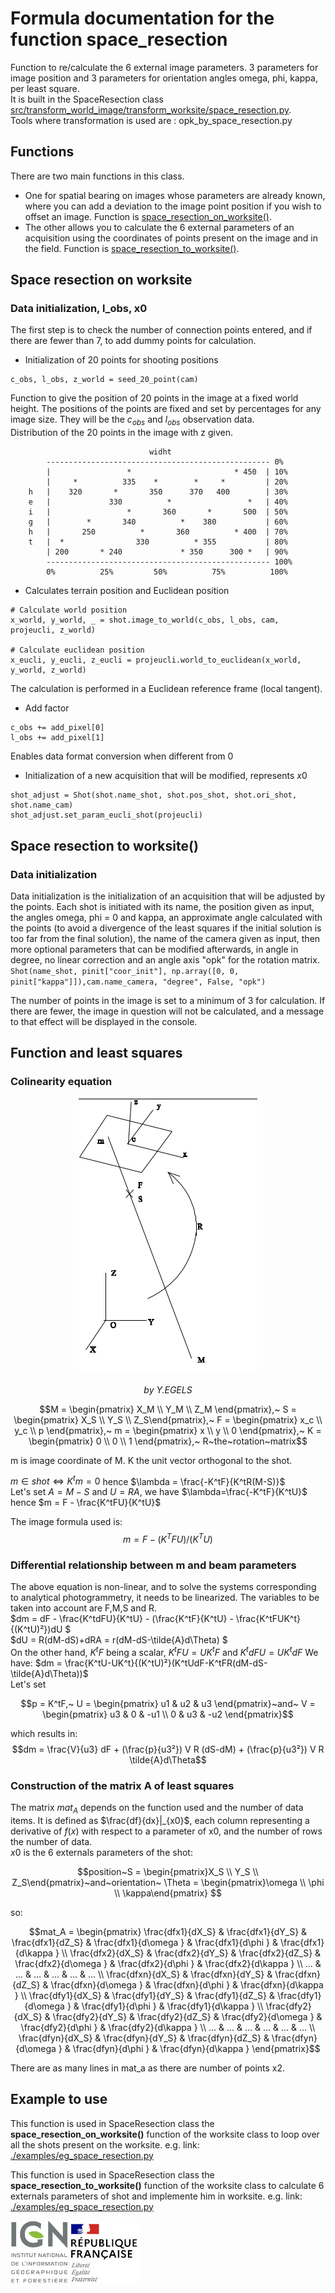 # Formula documentation for the function space_resection

Function to re/calculate the 6 external image parameters. 3 parameters for image position and 3 parameters for orientation angles omega, phi, kappa, per least square.  
It is built in the SpaceResection class [src/transform_world_image/transform_worksite/space_resection.py](../../src/transform_world_image/transform_worksite/space_resection.py).  
Tools where transformation is used are : opk_by_space_resection.py

## Functions

There are two main functions in this class.
* One for spatial bearing on images whose parameters are already known, where you can add a deviation to the image point position if you wish to offset an image. Function is [space_resection_on_worksite()](#Space-resection-on-worksite).
* The other allows you to calculate the 6 external parameters of an acquisition using the coordinates of points present on the image and in the field. Function is [space_resection_to_worksite()](#Space-resection-to-worksite).

## Space resection on worksite

### Data initialization, l_obs, x0

The first step is to check the number of connection points entered, and if there are fewer than 7, to add dummy points for calculation.

* Initialization of 20 points for shooting positions
```
c_obs, l_obs, z_world = seed_20_point(cam)
```
Function to give the position of 20 points in the image at a fixed world height. The positions of the points are fixed and set by percentages for any image size. They will be the $c_{obs}$ and $l_{obs}$ observation data.  
Distribution of the 20 points in the image with z given.
```
                               widht
        -------------------------------------------------- 0%
        |                 *                       * 450  | 10%
        |     *          335    *        *     *         | 20%
    h   |    320       *       350      370   400        | 30%
    e   |             330          *                 *   | 40%
    i   |                 *       360       *       500  | 50%
    g   |        *       340          *    380           | 60%
    h   |       250          *       360          * 400  | 70%
    t   |  *                330          * 355           | 80%
        | 200       * 240             * 350      300 *   | 90%
        -------------------------------------------------- 100%
        0%          25%         50%          75%          100%
```

* Calculates terrain position and Euclidean position
```
# Calculate world position
x_world, y_world, _ = shot.image_to_world(c_obs, l_obs, cam, projeucli, z_world)

# Calculate euclidean position
x_eucli, y_eucli, z_eucli = projeucli.world_to_euclidean(x_world, y_world, z_world)
```
The calculation is performed in a Euclidean reference frame (local tangent).

* Add factor
```
c_obs += add_pixel[0]
l_obs += add_pixel[1]
```
Enables data format conversion when different from 0

* Initialization of a new acquisition that will be modified, represents $x0$
```
shot_adjust = Shot(shot.name_shot, shot.pos_shot, shot.ori_shot, shot.name_cam)
shot_adjust.set_param_eucli_shot(projeucli)
```

## Space resection to worksite()

### Data initialization

Data initialization is the initialization of an acquisition that will be adjusted by the points.
Each shot is initiated with its name, the position given as input, the angles omega, phi = 0 and kappa, an approximate angle calculated with the points (to avoid a divergence of the least squares if the initial solution is too far from the final solution), the name of the camera given as input, then more optional parameters that can be modified afterwards, in angle in degree, no linear correction and an angle axis "opk" for the rotation matrix. `Shot(name_shot, pinit["coor_init"], np.array([0, 0, pinit["kappa"]]),cam.name_camera, "degree", False, "opk")`

The number of points in the image is set to a minimum of 3 for calculation. If there are fewer, the image in question will not be calculated, and a message to that effect will be displayed in the console.

## Function and least squares

### Colinearity equation
<p align="center"> <img src="../image/schema_repere.png"> </p>
<p align="center"><i> by Y.EGELS </i></p>

```math
M = \begin{pmatrix} X_M \\ Y_M \\ Z_M \end{pmatrix},~
S = \begin{pmatrix} X_S \\ Y_S \\ Z_S\end{pmatrix},~
F = \begin{pmatrix} x_c \\ y_c \\ p \end{pmatrix},~
m = \begin{pmatrix} x \\ y \\ 0 \end{pmatrix},~
K = \begin{pmatrix} 0 \\ 0 \\ 1 \end{pmatrix},~
R~the~rotation~matrix
```


m is image coordinate of M. K the unit vector orthogonal to the shot.

$m \in shot \Leftrightarrow K^tm = 0$ hence $\lambda = \frac{-K^tF}{K^tR(M-S)}$  
Let's set $A = M-S$ and $U = RA$, we have $\lambda=\frac{-K^tF}{K^tU}$ hence $m = F - \frac{K^tFU}{K^tU}$ 

The image formula used is: $$m = F - (K^T F U) / (K^T U)$$ 

### Differential relationship between m and beam parameters

The above equation is non-linear, and to solve the systems corresponding to analytical photogrammetry, it needs to be linearized. The variables to be taken into account are F,M,S and R.  
$dm = dF - \frac{K^tdFU}{K^tU} - (\frac{K^tF}{K^tU} - \frac{K^tFUK^t}{(K^tU)²})dU $  
$dU = R(dM-dS)+dRA = r(dM-dS-\tilde{A}d\Theta) $  
On the other hand, $K^tF$ being a scalar, $K^tFU = UK^tF$ and $K^tdFU = UK^tdF$
We have: $dm = \frac{K^tU-UK^t}{(K^tU)²}(K^tUdF-K^tFR(dM-dS-\tilde{A}d\Theta))$  
Let's set 
```math
p = K^tF,~
U = \begin{pmatrix} u1 & u2 & u3 \end{pmatrix}~and~
V = \begin{pmatrix} u3 & 0 & -u1 \\ 0 & u3 & -u2 \end{pmatrix}
```  

which results in: $$dm = \frac{V}{u3} dF + (\frac{p}{u3²}) V R (dS-dM) + (\frac{p}{u3²}) V R \tilde{A}d\Theta$$

### Construction of the matrix A of least squares

The matrix $mat_A$ depends on the function used and the number of data items. It is defined as $\frac{df}{dx}|_{x0}$, each column representing a derivative of $f(x)$ with respect to a parameter of x0, and the number of rows the number of data.  
$x0$ is the 6 externals parameters of the shot: 
```math
position~S = \begin{pmatrix}X_S \\ Y_S \\ Z_S\end{pmatrix}~and~orientation~ \Theta = \begin{pmatrix}\omega \\ \phi \\ \kappa\end{pmatrix} 
```
so:
```math
mat_A = \begin{pmatrix}
\frac{dfx1}{dX_S} & \frac{dfx1}{dY_S} & \frac{dfx1}{dZ_S} & \frac{dfx1}{d\omega } & \frac{dfx1}{d\phi } & \frac{dfx1}{d\kappa } \\
\frac{dfx2}{dX_S} & \frac{dfx2}{dY_S} & \frac{dfx2}{dZ_S} & \frac{dfx2}{d\omega } & \frac{dfx2}{d\phi } & \frac{dfx2}{d\kappa } \\
  ...   &   ...   &   ...   &   ...    &    ...   &    ...  \\
\frac{dfxn}{dX_S} & \frac{dfxn}{dY_S} & \frac{dfxn}{dZ_S} & \frac{dfxn}{d\omega } & \frac{dfxn}{d\phi } & \frac{dfxn}{d\kappa } \\
\frac{dfy1}{dX_S} & \frac{dfy1}{dY_S} & \frac{dfy1}{dZ_S} & \frac{dfy1}{d\omega } & \frac{dfy1}{d\phi } & \frac{dfy1}{d\kappa } \\
\frac{dfy2}{dX_S} & \frac{dfy2}{dY_S} & \frac{dfy2}{dZ_S} & \frac{dfy2}{d\omega } & \frac{dfy2}{d\phi } & \frac{dfy2}{d\kappa } \\
  ...   &   ...   &   ...   &   ...    &    ...   &    ...  \\
\frac{dfyn}{dX_S} & \frac{dfyn}{dY_S} & \frac{dfyn}{dZ_S} & \frac{dfyn}{d\omega } & \frac{dfyn}{d\phi } & \frac{dfyn}{d\kappa }
\end{pmatrix}
```
There are as many lines in mat_a as there are number of points x2.  

## Example to use

This function is used in SpaceResection class the **space_resection_on_worksite()** function of the worksite class to loop over all the shots present on the worksite. e.g. link: [./examples/eg_space_resection.py](../../examples/eg_space_resection.py)

This function is used in SpaceResection class the **space_resection_to_worksite()** function of the worksite class to calculate 6 externals parameters of shot and implemente him in worksite. e.g. link: [./examples/eg_space_resection.py](../../examples/eg_space_resection.py)

![logo ign](../image/logo_ign.png) ![logo fr](../image/Republique_Francaise_Logo.png)